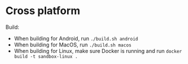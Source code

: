 # Cross platform

Build:
* When building for Android, run `./build.sh android`
* When building for MacOS, run `./build.sh macos`
* When building for Linux, make sure Docker is running and run `docker build -t sandbox-linux .`
